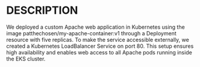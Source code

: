 # DESCRIPTION
We deployed a custom Apache web application in Kubernetes using the image patthechosen/my-apache-container:v1 through a Deployment resource with five replicas. To make the service accessible externally, we created a Kubernetes LoadBalancer Service on port 80. This setup ensures high availability and enables web access to all Apache pods running inside the EKS cluster.


